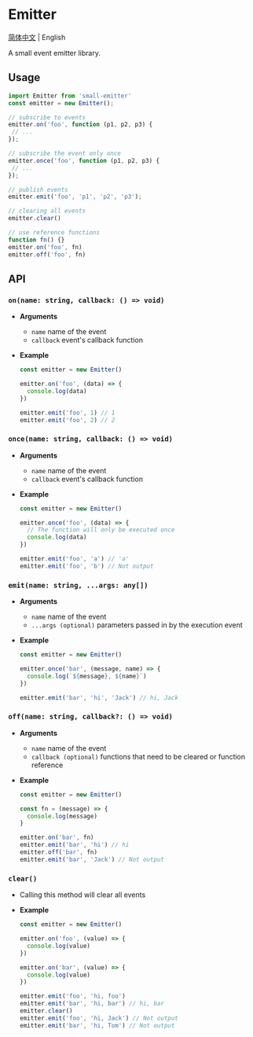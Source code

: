 # Emitter

[简体中文](./README.zh-CN.md) | English

A small event emitter library.

## Usage

```js
import Emitter from 'small-emitter'
const emitter = new Emitter();

// subscribe to events
emitter.on('foo', function (p1, p2, p3) {
 // ...
});

// subscribe the event only once
emitter.once('foo', function (p1, p2, p3) {
 // ...
});

// publish events
emitter.emit('foo', 'p1', 'p2', 'p3');

// clearing all events
emitter.clear()

// use reference functions
function fn() {}
emitter.on('foo', fn)
emitter.off('foo', fn)
```

## API

### `on(name: string, callback: () => void)`

- **Arguments**

  - `name` name of the event
  - `callback` event's callback function

- **Example**

  ```js
  const emitter = new Emitter()

  emitter.on('foo', (data) => {
    console.log(data)
  })

  emitter.emit('foo', 1) // 1
  emitter.emit('foo', 2) // 2
  ```

### `once(name: string, callback: () => void)`

- **Arguments**

  - `name` name of the event
  - `callback` event's callback function

- **Example**

  ```js
  const emitter = new Emitter()

  emitter.once('foo', (data) => {
    // The function will only be executed once
    console.log(data)
  })

  emitter.emit('foo', 'a') // 'a'
  emitter.emit('foo', 'b') // Not output
  ```

### `emit(name: string, ...args: any[])`

- **Arguments**

  - `name` name of the event
  - `...args (optional)` parameters passed in by the execution event

- **Example**

  ```js
  const emitter = new Emitter()

  emitter.once('bar', (message, name) => {
    console.log(`${message}, ${name}`)
  })

  emitter.emit('bar', 'hi', 'Jack') // hi, Jack
  ```

### `off(name: string, callback?: () => void)`

- **Arguments**

  - `name` name of the event
  - `callback (optional)` functions that need to be cleared or function reference

- **Example**

  ```js
  const emitter = new Emitter()

  const fn = (message) => {
    console.log(message)
  }

  emitter.on('bar', fn)
  emitter.emit('bar', 'hi') // hi
  emitter.off('bar', fn)
  emitter.emit('bar', 'Jack') // Not output
  ```

### `clear()`

- Calling this method will clear all events

- **Example**

  ```js
  const emitter = new Emitter()

  emitter.on('foo', (value) => {
    console.log(value)
  })

  emitter.on('bar', (value) => {
    console.log(value)
  })

  emitter.emit('foo', 'hi, foo')
  emitter.emit('bar', 'hi, bar') // hi, bar
  emitter.clear()
  emitter.emit('foo', 'hi, Jack') // Not output
  emitter.emit('bar', 'hi, Tom') // Not output
  ```
